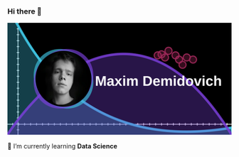 ### Hi there 👋

<img src="https://raw.githubusercontent.com/Forsapt/forsapt/master/card2.svg">

🌱 I’m currently learning **Data Science**
